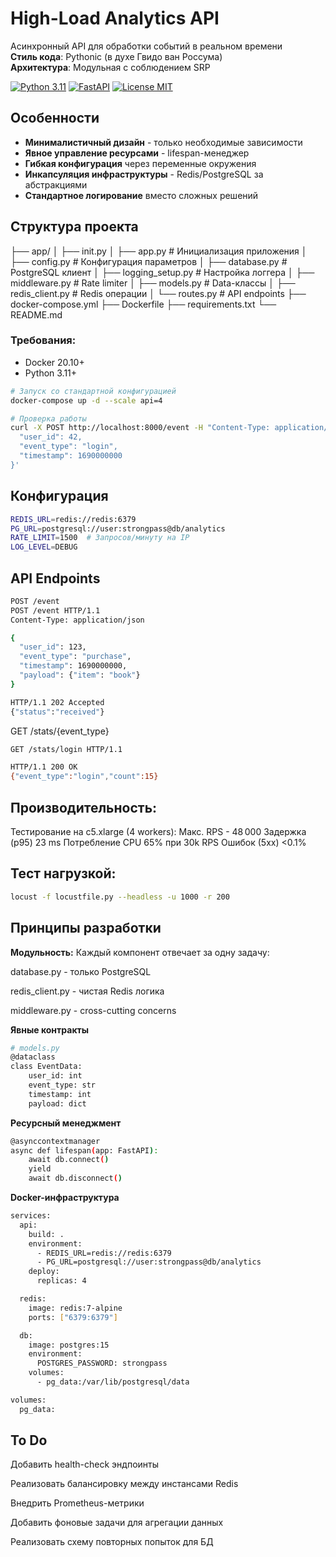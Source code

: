 # High-Load Analytics API

Асинхронный API для обработки событий в реальном времени  
**Стиль кода**: Pythonic (в духе Гвидо ван Россума)  
**Архитектура**: Модульная с соблюдением SRP

[![Python 3.11](https://img.shields.io/badge/Python-3.11%2B-blue)](https://python.org)
[![FastAPI](https://img.shields.io/badge/FastAPI-0.103+-green)](https://fastapi.tiangolo.com)
[![License MIT](https://img.shields.io/badge/License-MIT-yellow)](LICENSE)

## Особенности
- **Минималистичный дизайн** - только необходимые зависимости
- **Явное управление ресурсами** - lifespan-менеджер
- **Гибкая конфигурация** через переменные окружения
- **Инкапсуляция инфраструктуры** - Redis/PostgreSQL за абстракциями
- **Стандартное логирование** вместо сложных решений

## Структура проекта
├── app/
│ ├── init.py
│ ├── app.py # Инициализация приложения
│ ├── config.py # Конфигурация параметров
│ ├── database.py # PostgreSQL клиент
│ ├── logging_setup.py # Настройка логгера
│ ├── middleware.py # Rate limiter
│ ├── models.py # Data-классы
│ ├── redis_client.py # Redis операции
│ └── routes.py # API endpoints
├── docker-compose.yml
├── Dockerfile
├── requirements.txt
└── README.md

### Требования:
- Docker 20.10+
- Python 3.11+

```bash
# Запуск со стандартной конфигурацией
docker-compose up -d --scale api=4

# Проверка работы
curl -X POST http://localhost:8000/event -H "Content-Type: application/json" -d '{
  "user_id": 42,
  "event_type": "login",
  "timestamp": 1690000000
}'
```
## Конфигурация
```bash
REDIS_URL=redis://redis:6379
PG_URL=postgresql://user:strongpass@db/analytics
RATE_LIMIT=1500  # Запросов/минуту на IP
LOG_LEVEL=DEBUG
```
## API Endpoints
```bash
POST /event
POST /event HTTP/1.1
Content-Type: application/json

{
  "user_id": 123,
  "event_type": "purchase",
  "timestamp": 1690000000,
  "payload": {"item": "book"}
}

HTTP/1.1 202 Accepted
{"status":"received"}
```
GET /stats/{event_type}
```bash
GET /stats/login HTTP/1.1

HTTP/1.1 200 OK
{"event_type":"login","count":15}
```
## Производительность:
Тестирование на c5.xlarge (4 workers):
Макс. RPS - 48 000
Задержка (p95)	23 ms
Потребление CPU	65% при 30k RPS
Ошибок (5xx)	<0.1%

## Тест нагрузкой:
```bash
locust -f locustfile.py --headless -u 1000 -r 200
```
## Принципы разработки
**Модульность:**
  Каждый компонент отвечает за одну задачу:

database.py - только PostgreSQL

redis_client.py - чистая Redis логика

middleware.py - cross-cutting concerns

**Явные контракты**
```bash
# models.py
@dataclass
class EventData:
    user_id: int
    event_type: str
    timestamp: int
    payload: dict
```
**Ресурсный менеджмент**
```bash
@asynccontextmanager
async def lifespan(app: FastAPI):
    await db.connect()
    yield
    await db.disconnect()
```
**Docker-инфраструктура**
```bash
services:
  api:
    build: .
    environment:
      - REDIS_URL=redis://redis:6379
      - PG_URL=postgresql://user:strongpass@db/analytics
    deploy:
      replicas: 4

  redis:
    image: redis:7-alpine
    ports: ["6379:6379"]

  db:
    image: postgres:15
    environment:
      POSTGRES_PASSWORD: strongpass
    volumes:
      - pg_data:/var/lib/postgresql/data

volumes:
  pg_data:
```
## To Do

Добавить health-check эндпоинты

Реализовать балансировку между инстансами Redis

Внедрить Prometheus-метрики

Добавить фоновые задачи для агрегации данных

Реализовать схему повторных попыток для БД
